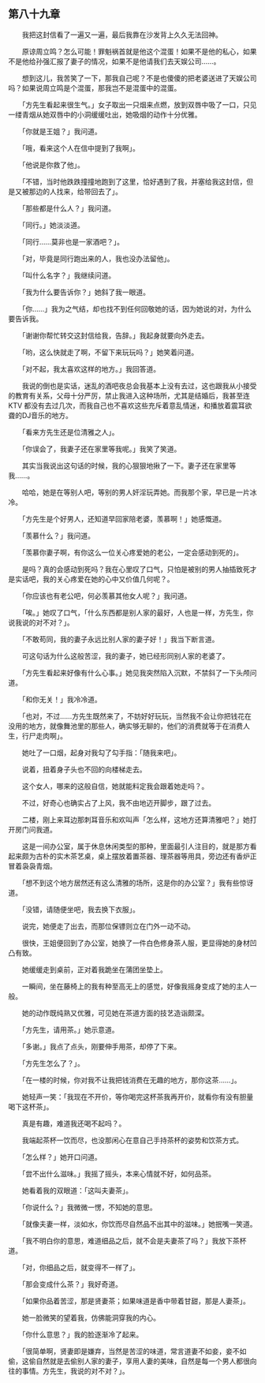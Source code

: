 ## 第八十九章

　　我把这封信看了一遍又一遍，最后我靠在沙发背上久久无法回神。

　　原谅周立鸣？怎么可能！罪魁祸首就是他这个混蛋！如果不是他的私心，如果不是他给孙强汇报了妻子的情况，如果不是他请我们去天娱公司……。

　　想到这儿，我苦笑了一下，那我自己呢？不是也傻傻的把老婆送进了天娱公司吗？如果说周立鸣是个混蛋，那我岂不是混蛋中的混蛋。

　　「方先生看起来很生气。」女子取出一只烟来点燃，放到双唇中吸了一口，只见一缕青烟从她双唇中的小洞缓缓吐出，她吸烟的动作十分优雅。

　　「你就是王姐？」我问道。

　　「哦，看来这个人在信中提到了我啊」。

　　「他说是你救了他」。

　　「不错，当时他跌跌撞撞地跑到了这里，恰好遇到了我，并塞给我这封信，但是又被那边的人找来，给带回去了」。

　　「那些都是什么人？」我问道。

　　「同行。」她淡淡道。

　　「同行……莫非也是一家酒吧？」。

　　「对，毕竟是同行跑出来的人，我也没办法留他」。

　　「叫什么名字？」我继续问道。

　　「我为什么要告诉你？」她斜了我一眼道。

　　「你……」我为之气结，却也找不到任何回敬她的话，因为她说的对，为什么要告诉我。

　　「谢谢你帮忙转交这封信给我，告辞。」我起身就要向外走去。

　　「哟，这么快就走了啊，不留下来玩玩吗？」她笑着问道。

　　「对不起，我太喜欢这样的地方。」我回答道。

　　我说的倒也是实话，迷乱的酒吧夜总会我基本上没有去过，这也跟我从小接受的教育有关系，父母十分严厉，禁止我进入这种场所，尤其是结婚后，我甚至连KTV 都没有去过几次，而我自己也不喜欢这些充斥着意乱情迷，和播放着震耳欲聋的DJ音乐的地方。

　　「看来方先生还是位清雅之人」。

　　「你误会了，我妻子还在家里等我呢。」我笑了笑道。

　　其实当我说出这句话的时候，我的心狠狠地揪了一下。妻子还在家里等我……。

　　哈哈，她是在等别人吧，等别的男人奸淫玩弄她。而我那个家，早已是一片冰冷。

　　「方先生是个好男人，还知道早回家陪老婆，羡慕啊！」她感慨道。

　　「羡慕什么？」我问道。

　　「羡慕你妻子啊，有你这么一位关心疼爱她的老公，一定会感动到死的」。

　　是吗？真的会感动到死吗？我在心里叹了口气，只怕是被别的男人抽插致死才是实话吧，我的关心疼爱在她的心中又价值几何呢？。

　　「你应该也有老公吧，何必羡慕其他女人呢？」我问道。

　　「唉。」她叹了口气，「什么东西都是别人家的最好，人也是一样，方先生，你说我说的对不对？」。

　　「不敢苟同，我的妻子永远比别人家的妻子好！」我当下断言道。

　　可这句话为什么这般苦涩，我的妻子，她已经形同别人家的老婆了。

　　「方先生看起来好像有什么心事。」她见我突然陷入沉默，不禁斜了一下头颅问道。

　　「和你无关！」我冷冷道。

　　「也对，不过……方先生既然来了，不妨好好玩玩，当然我不会让你把钱花在没用的地方，就像舞池里的那些人，确实够无聊的，他们的消费就等于在消费人生，行尸走肉啊」。

　　她吐了一口烟，起身对我勾了勾手指：「随我来吧」。

　　说着，扭着身子头也不回的向楼梯走去。

　　这个女人，哪来的这般自信，她就能料定我会跟着她走吗？。

　　不过，好奇心也确实占了上风，我不由地迈开脚步，跟了过去。

　　二楼，刚上来耳边那刺耳音乐和欢叫声「怎么样，这地方还算清雅吧？」她打开房门问我道。

　　这是一间办公室，属于休息休闲类型的那种，里面最引人注目的，就是那方看起来颇为古朴的实木茶艺桌，桌上摆放着置茶器、理茶器等用具，旁边还有香炉正冒着袅袅青烟。

　　「想不到这个地方居然还有这么清雅的场所，这是你的办公室？」我有些惊讶道。

　　「没错，请随便坐吧，我去换下衣服」。

　　说完，她便走了出去，而那位保镖则立在门外一动不动。

　　很快，王姐便回到了办公室，她换了一件白色修身茶人服，更显得她的身材凹凸有致。

　　她缓缓走到桌前，正对着我跪坐在蒲团坐垫上。

　　一瞬间，坐在藤椅上的我有种至高无上的感觉，好像我摇身变成了她的主人一般。

　　她的动作既纯熟又优雅，可见她在茶道方面的技艺造诣颇深。

　　「方先生，请用茶。」她示意道。

　　「多谢。」我点了点头，刚要伸手用茶，却停了下来。

　　「方先生怎么了？」。

　　「在一楼的时候，你对我不让我把钱消费在无趣的地方，那你这茶……」。

　　她轻声一笑：「我现在不开价，等你喝完这杯茶我再开价，就看你有没有胆量喝下这杯茶」。

　　真是有趣，难道我还喝不起吗？。

　　我端起茶杯一饮而尽，也没那闲心在意自己手持茶杯的姿势和饮茶方式。

　　「怎么样？」她开口问道。

　　「尝不出什么滋味。」我摇了摇头，本来心情就不好，如何品茶。

　　她看着我的双眼道：「这叫夫妻茶」。

　　「你说什么？」我微微一愣，不知她的意思。

　　「就像夫妻一样，淡如水，你饮而尽自然品不出其中的滋味。」她抿嘴一笑道。

　　「我不明白你的意思，难道细品之后，就不会是夫妻茶了吗？」我放下茶杯道。

　　「对，你细品之后，就变得不一样了」。

　　「那会变成什么茶？」我好奇道。

　　「如果你品着苦涩，那是贤妻茶；如果味道是香中带着甘甜，那是人妻茶」。

　　她一脸微笑的望着我，仿佛能洞穿我的内心。

　　「你什么意思？」我的脸逐渐冷了起来。

　　「很简单啊，贤妻即是嫌弃，当然是苦涩的味道，常言道妻不如妾，妾不如偷，这偷自然就是去偷别人家的妻子，享用人妻的美味，自然是每一个男人都很向往的事情。方先生，我说的对不对？」。


